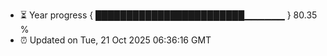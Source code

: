 - ⏳ Year progress { ████████████████████████▁▁▁▁▁▁ } 80.35 %
- ⏰ Updated on Tue, 21 Oct 2025 06:36:16 GMT

